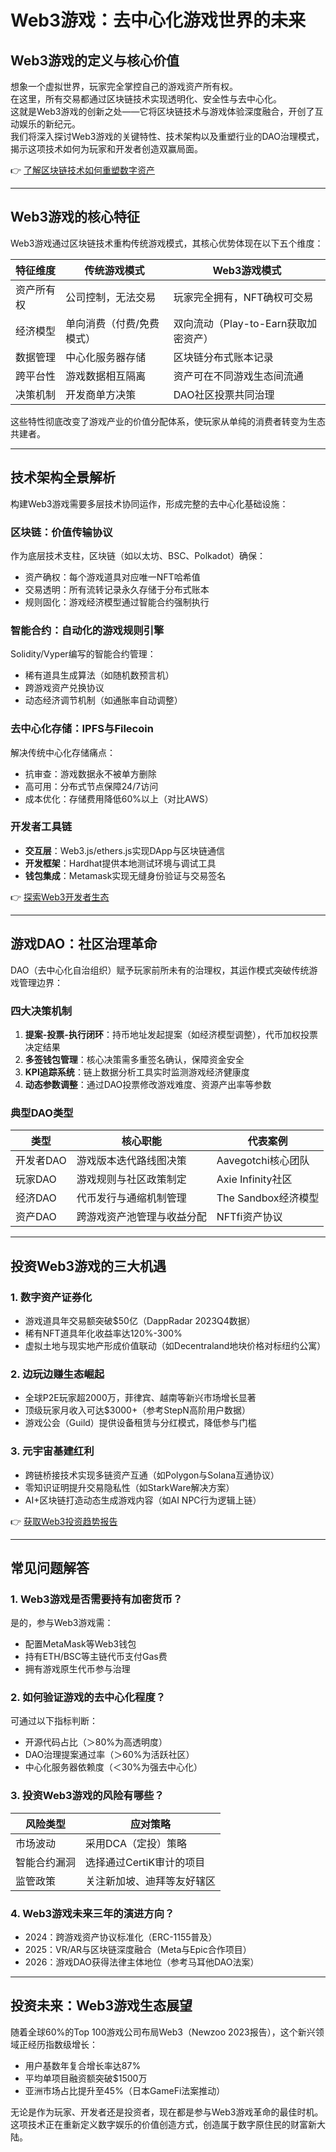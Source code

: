 # Web3游戏：去中心化游戏世界的未来

## Web3游戏的定义与核心价值

想象一个虚拟世界，玩家完全掌控自己的游戏资产所有权。  
在这里，所有交易都通过区块链技术实现透明化、安全性与去中心化。  
这就是Web3游戏的创新之处——它将区块链技术与游戏体验深度融合，开创了互动娱乐的新纪元。  
我们将深入探讨Web3游戏的关键特性、技术架构以及重塑行业的DAO治理模式，揭示这项技术如何为玩家和开发者创造双赢局面。

👉 [了解区块链技术如何重塑数字资产](https://bit.ly/okx_welcome)

---

## Web3游戏的核心特征

Web3游戏通过区块链技术重构传统游戏模式，其核心优势体现在以下五个维度：

| 特征维度       | 传统游戏模式              | Web3游戏模式                          |
|----------------|---------------------------|---------------------------------------|
| 资产所有权     | 公司控制，无法交易        | 玩家完全拥有，NFT确权可交易           |
| 经济模型       | 单向消费（付费/免费模式） | 双向流动（Play-to-Earn获取加密资产）    |
| 数据管理       | 中心化服务器存储          | 区块链分布式账本记录                   |
| 跨平台性       | 游戏数据相互隔离          | 资产可在不同游戏生态间流通             |
| 决策机制       | 开发商单方决策            | DAO社区投票共同治理                     |

这些特性彻底改变了游戏产业的价值分配体系，使玩家从单纯的消费者转变为生态共建者。

---

## 技术架构全景解析

构建Web3游戏需要多层技术协同运作，形成完整的去中心化基础设施：

### 区块链：价值传输协议
作为底层技术支柱，区块链（如以太坊、BSC、Polkadot）确保：
- 资产确权：每个游戏道具对应唯一NFT哈希值
- 交易透明：所有流转记录永久存储于分布式账本
- 规则固化：游戏经济模型通过智能合约强制执行

### 智能合约：自动化的游戏规则引擎
Solidity/Vyper编写的智能合约管理：
- 稀有道具生成算法（如随机数预言机）
- 跨游戏资产兑换协议
- 动态经济调节机制（如通胀率自动调整）

### 去中心化存储：IPFS与Filecoin
解决传统中心化存储痛点：
- 抗审查：游戏数据永不被单方删除
- 高可用：分布式节点保障24/7访问
- 成本优化：存储费用降低60%以上（对比AWS）

### 开发者工具链
- **交互层**：Web3.js/ethers.js实现DApp与区块链通信
- **开发框架**：Hardhat提供本地测试环境与调试工具
- **钱包集成**：Metamask实现无缝身份验证与交易签名

👉 [探索Web3开发者生态](https://bit.ly/okx_welcome)

---

## 游戏DAO：社区治理革命

DAO（去中心化自治组织）赋予玩家前所未有的治理权，其运作模式突破传统游戏管理边界：

### 四大决策机制
1. **提案-投票-执行闭环**：持币地址发起提案（如经济模型调整），代币加权投票决定结果
2. **多签钱包管理**：核心决策需多重签名确认，保障资金安全
3. **KPI追踪系统**：链上数据分析工具实时监测游戏经济健康度
4. **动态参数调整**：通过DAO投票修改游戏难度、资源产出率等参数

### 典型DAO类型
| 类型       | 核心职能                     | 代表案例          |
|------------|------------------------------|-------------------|
| 开发者DAO  | 游戏版本迭代路线图决策        | Aavegotchi核心团队  |
| 玩家DAO    | 游戏规则与社区政策制定        | Axie Infinity社区   |
| 经济DAO    | 代币发行与通缩机制管理        | The Sandbox经济模型 |
| 资产DAO    | 跨游戏资产池管理与收益分配    | NFTfi资产协议      |

---

## 投资Web3游戏的三大机遇

### 1. 数字资产证券化
- 游戏道具年交易额突破$50亿（DappRadar 2023Q4数据）
- 稀有NFT道具年化收益率达120%-300%
- 虚拟土地与现实地产形成价值联动（如Decentraland地块价格对标纽约公寓）

### 2. 边玩边赚生态崛起
- 全球P2E玩家超2000万，菲律宾、越南等新兴市场增长显著
- 顶级玩家月收入可达$3000+（参考StepN高阶用户数据）
- 游戏公会（Guild）提供设备租赁与分红模式，降低参与门槛

### 3. 元宇宙基建红利
- 跨链桥接技术实现多链资产互通（如Polygon与Solana互通协议）
- 零知识证明提升交易隐私性（如StarkWare解决方案）
- AI+区块链打造动态生成游戏内容（如AI NPC行为逻辑上链）

👉 [获取Web3投资趋势报告](https://bit.ly/okx_welcome)

---

## 常见问题解答

### 1. Web3游戏是否需要持有加密货币？
是的，参与Web3游戏需：
- 配置MetaMask等Web3钱包
- 持有ETH/BSC等主链代币支付Gas费
- 拥有游戏原生代币参与治理

### 2. 如何验证游戏的去中心化程度？
可通过以下指标判断：
- 开源代码占比（＞80%为高透明度）
- DAO治理提案通过率（＞60%为活跃社区）
- 中心化服务器依赖度（＜30%为强去中心化）

### 3. 投资Web3游戏的风险有哪些？
| 风险类型     | 应对策略                     |
|--------------|------------------------------|
| 市场波动     | 采用DCA（定投）策略           |
| 智能合约漏洞 | 选择通过CertiK审计的项目      |
| 监管政策     | 关注新加坡、迪拜等友好辖区    |

### 4. Web3游戏未来三年的演进方向？
- 2024：跨游戏资产协议标准化（ERC-1155普及）
- 2025：VR/AR与区块链深度融合（Meta与Epic合作项目）
- 2026：游戏DAO获得法律主体地位（参考马耳他DAO法案）

---

## 投资未来：Web3游戏生态展望

随着全球60%的Top 100游戏公司布局Web3（Newzoo 2023报告），这个新兴领域正经历指数级增长：
- 用户基数年复合增长率达87%
- 平均单项目融资额突破$1500万
- 亚洲市场占比提升至45%（日本GameFi法案推动）

无论是作为玩家、开发者还是投资者，现在都是参与Web3游戏革命的最佳时机。这项技术正在重新定义数字娱乐的价值创造方式，创造属于数字原住民的财富新大陆。